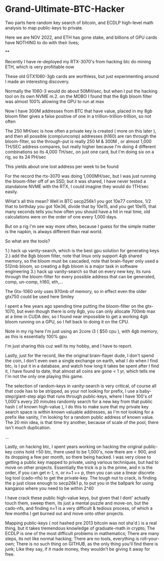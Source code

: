 # Grand-Ultimate-BTC-Hacker

Two parts here random key search of bitcoin, and ECDLP high-level math analysis to map public-keys to private.

Here we are NOV 2022, and ETH has gone stake, and billions of GPU cards have NOTHING to do with their lives;

**

Recently I have re-deployed my RTX-3070's from hacking btc do mining ETH, which is very profiitable now

These old GTX1060-3gb cards are worthless, but just experimenting around I made an interesting discovery.

Normally the 1060-3 would do about 50MH/sec, but when I put the hacking tool on its own NVME m.2. on the MOBO I found that the 8gb bloom filter was almost 100% allowing the GPU to run at max

Now I have 300M addresses from BTC that have value, placed in my 8gb bloom filter gives a false positive of one in a trillion-trillion-trillion, so not often

The 250 MH/sec is how often a private key is created ( more on this later ), and then all possible (comp/uncomp) addresses (h160)  are ran through the bloom-filter, so the through-put is really 250 M & 300M , or almost 1,000 TH/SEC address compares, but really higher because I'm doing 4 different combinations so its 4,000 TH/sec, on just one card, but I'm doing six on a rig, so its 24 PH/sec

This yields about one lost address per week to be found

For the record the rtx-3070 was doing 1,000MH/sec, but I was just running the bloom-filter off of an SSD, but it was shared, I have never tested a standalone NVME with the RTX, I could imagine they would do 1TH/sec easily.

WHat's all this mean? Well in BTC secp256k1 you got 10e77 combos, 1/2 that to birthday you got 10e36, divide that by 10e15, and you get 10e15, that many seconds tells you how often you should have a hit in real time, old calculations were on the order of  one every 1,000 days.

But on a rig I'm see way more often, because I guess for the simple matter is the napkin, is always different than real world.

So what are the tools?

1.) hack up vanity-search, which  is the best gpu solution for generating keys
2.) add the 8gb bloom filter, note that linux only support 4gb shared memory, so the bloom must be cascaded, note that brain-flayer only used a 512mb bloom, so creating a 8gb bloom is a major task in software engineering
3.) hack up vanity-search so that on every new key, its runs through the bloom-filter for every possible address that can be generated, comp, un-comp, h160, eth,...

The Gtx-1060 only uses 970mb of memory, so in effect even the older gtx750 could be used here Smiley

I spent a few years ago spending time putting the bloom-filter on the gtx-1070, but even though there is only 8gb, you can only allocate 700mb max at a time in CUDA dev, so I found near impossible to get a working 4gb bloom running on a GPU, so I fell back to doing it on the CPU.

Note in my rig here I'm just using an 2core i3 ( $50 cpu ), with 4gb memory, as this is essentially 100% gpu

I'm just sharing this cuz well its my hobby, and I have to report.

Lastly, just for the record, like the original brain-flayer dude, I don't spend the coin, I don't even own a single exchange on earth, what I do when I find btc, is I put it in a database, and watch how long it takes be spent after I find it, I have found to date, that almost all coins are gone < 1 yr, which tells me I'm not the only one playing this game.

The selection of random-keys in vanity-search is very critical, of course all that code has to be stripped, as your not looking for prefix, I use a baby-step/giant-step algo that runs through public-keys, where I have 100's of 1,000's every 20 minutes randomly search for a new key from that public hash ( of known high-value ), I do this to make sure that my private key search space is within known valuable addresses, as I'm not looking for a prefix like vanity, I'm looking for a random public address of known value. The 20 min idea, is that time try another, because of scale of the pool, there isn't much duplication.

...

Lastly, on hacking btc, I spent years working on hacking the original public-key coins hold +50 btc, there used to be 1,000's, now there are < 900, and its dropping a few per month, so there being hacked. I was very close to getting a public key mapped to private, using various techniques, but had to move on other projects. Essentially the trick is p is the prime, and n is the order, if you can get n-1, n, or n+1 == p, then you can use a linear discrete log tool (cado-nfs) to get the private-key. The tough nut to crack, is finding the p just close enough to secp26k1 p, to put you in the ballpark for using kangaroo where you need to be within 2^40

I have crack these public high-value keys, but given that I dont' actually touch them, sweep them, its just a mental puzzle and move-on, but the cado-nfs, and finding n+1 is a very difficult & tedious process, of which a few months I get burned out and move onto other projects.

Mapping public-keys ( not hashed pre 2013 bitcoin was not sha'd ) is a real thing, but it takes tremendous knowledge of graduate-math in crypto; The ECDLP is one of the most difficult problems in mathematics; There are many steps, its not like normal hacking; There are no tools, everything is roll-your-own; There is no such thing on GITHUB, as the only thing you'll find there is junk; Like they say, if it made money, they wouldn't be giving it away for free.
